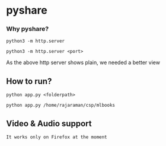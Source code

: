 # pyshare


### Why pyshare?
```
python3 -m http.server

python3 -m http.server <port>
```
As the above http server shows plain, we needed a better view


## How to run?
```
python app.py <folderpath>

python app.py /home/rajaraman/csp/mlbooks
```

## Video & Audio support
```
It works only on Firefox at the moment
```